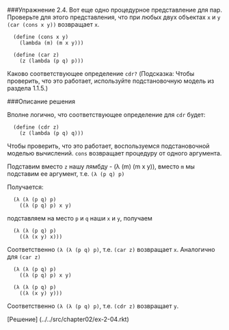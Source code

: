 ###Упражнение 2.4.
Вот еще одно процедурное представление для пар. Проверьте для этого представления, что при 
любых двух объектах `x` и `y` `(car (cons x y))` возвращает `x`.
```racket
  (define (cons x y)
    (lambda (m) (m x y)))
```
```racket
  (define (car z)
    (z (lambda (p q) p)))
```    
Каково соответствующее определение `cdr?` (Подсказка: Чтобы проверить, что это работает, 
используйте подстановочную модель из раздела 1.1.5.)

###Описание решения

Вполне логично, что соответствующее определение для `cdr` будет:

```racket
  (define (cdr z)
    (z (lambda (p q) q)))
```

Чтобы проверить, что это работает, воспользуемся подстановочной моделью вычислений. `cons` возвращает процедуру от одного аргумента.

Подставим вместо `z` нашу лямбду - (λ (m) (m x y)), вместо `m` мы подставим ее аргумент, т.е. `(λ (p q) p)`

Получается: 
```racket 
  (λ (λ (p q) p)
    ((λ (p q) p) x y)
```
подставляем на место `p` и `q` наши `x` и `y`, получаем
```racket 
  (λ (λ (p q) p)
    ((λ (x y) x)))
```

Соответственно `(λ (λ (p q) p)`, т.е. `(car z)` возвращает `x`.
Аналогично для `(car z)`
```racket 
  (λ (λ (p q) p)
    ((λ (p q) p) x y)
```
```racket 
  (λ (λ (p q) p)
    ((λ (x y) y)))
```
Соответственно `(λ (λ (p q) p)`, т.е. `(cdr z)` возвращает `y`.

[Решение] (../../src/chapter02/ex-2-04.rkt)
